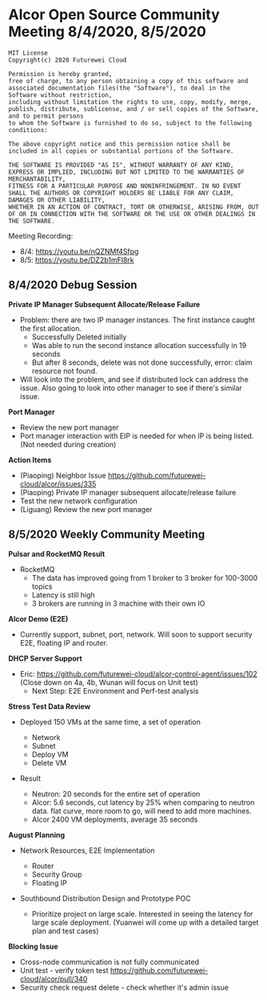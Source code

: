 # Alcor Open Source Community Meeting 8/4/2020, 8/5/2020 #
 
    MIT License
    Copyright(c) 2020 Futurewei Cloud

    Permission is hereby granted,
    free of charge, to any person obtaining a copy of this software and associated documentation files(the "Software"), to deal in the Software without restriction,
    including without limitation the rights to use, copy, modify, merge, publish, distribute, sublicense, and / or sell copies of the Software, and to permit persons
    to whom the Software is furnished to do so, subject to the following conditions:

    The above copyright notice and this permission notice shall be included in all copies or substantial portions of the Software.

    THE SOFTWARE IS PROVIDED "AS IS", WITHOUT WARRANTY OF ANY KIND, EXPRESS OR IMPLIED, INCLUDING BUT NOT LIMITED TO THE WARRANTIES OF MERCHANTABILITY,
    FITNESS FOR A PARTICULAR PURPOSE AND NONINFRINGEMENT. IN NO EVENT SHALL THE AUTHORS OR COPYRIGHT HOLDERS BE LIABLE FOR ANY CLAIM, DAMAGES OR OTHER LIABILITY,
    WHETHER IN AN ACTION OF CONTRACT, TORT OR OTHERWISE, ARISING FROM, OUT OF OR IN CONNECTION WITH THE SOFTWARE OR THE USE OR OTHER DEALINGS IN THE SOFTWARE.

Meeting Recording:
 
* 8/4: https://youtu.be/nQZNMf4Sfpg
* 8/5: https://youtu.be/DZ2b1mFl8rk
 
 
## 8/4/2020 Debug Session ##
 
**Private IP Manager Subsequent Allocate/Release Failure**
 
* Problem: there are two IP manager instances. The first instance caught the first allocation.
  * Successfully Deleted initially
  * Was able to run the second instance allocation successfully in 19 seconds
  * But after 8 seconds, delete was not done successfully, error: claim resource not found.
* Will look into the problem, and see if distributed lock can address the issue. Also going to look into other manager to see if there's similar issue.
 
**Port Manager**
 
* Review the new port manager
* Port manager interaction with EIP is needed for when IP is being listed. (Not needed during creation)
 
**Action Items**
 
* (Piaoping) Neighbor Issue https://github.com/futurewei-cloud/alcor/issues/335
* (Piaoping) Private IP manager subsequent allocate/release failure
* Test the new network configuration
* (Liguang) Review the new port manager
 
## 8/5/2020 Weekly Community Meeting ##
 
**Pulsar and RocketMQ Result**
 
* RocketMQ
   *  The data has improved going from 1 broker to 3 broker for 100-3000 topics
   * Latency is still high
   * 3 brokers are running in 3 machine with their own IO
 
**Alcor Demo (E2E)**
 
* Currently support, subnet, port, network. Will soon to support security E2E, floating IP and router.
 
**DHCP Server Support**
 
* Eric: https://github.com/futurewei-cloud/alcor-control-agent/issues/102  (Close down on 4a, 4b, Wunan will focus on Unit test)
  * Next Step: E2E Environment and Perf-test analysis
 
**Stress Test Data Review**
 
* Deployed 150 VMs at the same time, a set of operation
  * Network
  * Subnet
  * Deploy VM
  * Delete VM
 
* Result
  * Neutron:  20 seconds for the entire set of operation
  * Alcor: 5.6 seconds, cut latency by 25% when comparing to neutron data. flat curve, more room to go, will need to add more machines.
  * Alcor 2400 VM deployments, average 35 seconds
 
**August Planning**
 
* Network Resources, E2E Implementation
   * Router
   * Security Group
   * Floating IP

 
* Southbound Distribution Design and Prototype POC
  * Prioritize project on large scale. Interested in seeing the latency for large scale deployment. (Yuanwei will come up with a detailed target plan and test cases)
 
**Blocking Issue**
 
* Cross-node communication is not fully communicated
* Unit test - verify token test https://github.com/futurewei-cloud/alcor/pull/340
* Security check request delete - check whether it's admin issue